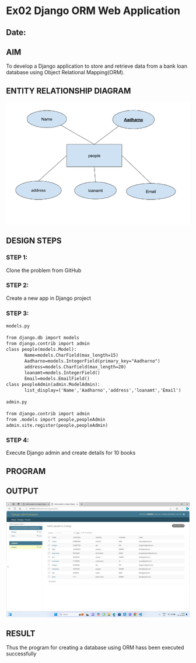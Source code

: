 # Ex02 Django ORM Web Application
## Date: 

## AIM
To develop a Django application to store and retrieve data from a bank loan database using Object Relational Mapping(ORM).

## ENTITY RELATIONSHIP DIAGRAM
![alt text](<Screenshot 2024-10-26 145443.png>)


## DESIGN STEPS

### STEP 1:
Clone the problem from GitHub

### STEP 2:
Create a new app in Django project

### STEP 3:
```
models.py 

from django.db import models
from django.contrib import admin
class people(models.Model):
       Name=models.CharField(max_length=15)
       Aadharno=models.IntegerField(primary_key="Aadharno")
       address=models.CharField(max_length=20)
       loanamt=models.IntegerField()
       Email=models.EmailField()
class peopleAdmin(admin.ModelAdmin):
       list_display=('Name','Aadharno','address','loanamt','Email')

admin.py

from django.contrib import admin
from .models import people,peopleAdmin
admin.site.register(people,peopleAdmin)
```

### STEP 4:
Execute Django admin and create details for 10 books

## PROGRAM



## OUTPUT

![alt text](<Screenshot (6).png>)


## RESULT
Thus the program for creating a database using ORM hass been executed successfully

